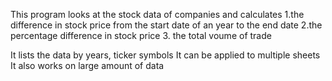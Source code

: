 This program looks at the stock data of companies and calculates
1.the difference in stock price from the start date of an year to the end date
2.the percentage difference in stock price
3. the total voume of trade

It lists the data by years, ticker symbols
It can be applied to multiple sheets
It also works on large amount of data
